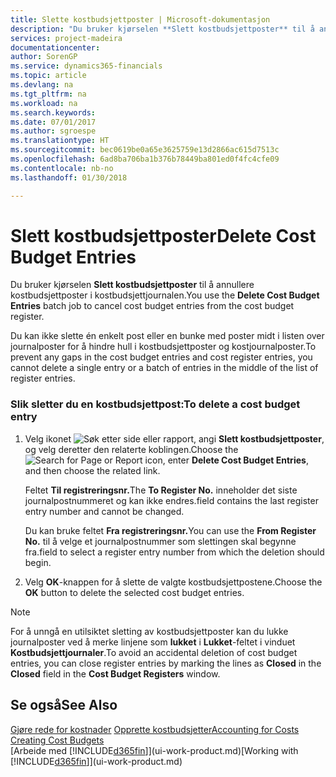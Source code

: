 ```yaml
---
title: Slette kostbudsjettposter | Microsoft-dokumentasjon
description: "Du bruker kjørselen **Slett kostbudsjettposter** til å annullere kostbudsjettposter i kostbudsjettjournalen."
services: project-madeira
documentationcenter: 
author: SorenGP
ms.service: dynamics365-financials
ms.topic: article
ms.devlang: na
ms.tgt_pltfrm: na
ms.workload: na
ms.search.keywords: 
ms.date: 07/01/2017
ms.author: sgroespe
ms.translationtype: HT
ms.sourcegitcommit: bec0619be0a65e3625759e13d2866ac615d7513c
ms.openlocfilehash: 6ad8ba706ba1b376b78449ba801ed0f4fc4cfe09
ms.contentlocale: nb-no
ms.lasthandoff: 01/30/2018

---
```

# <a name="delete-cost-budget-entries"></a><span data-ttu-id="ec8f1-103">Slett kostbudsjettposter</span><span class="sxs-lookup"><span data-stu-id="ec8f1-103">Delete Cost Budget Entries</span></span>
<span data-ttu-id="ec8f1-104">Du bruker kjørselen **Slett kostbudsjettposter** til å annullere kostbudsjettposter i kostbudsjettjournalen.</span><span class="sxs-lookup"><span data-stu-id="ec8f1-104">You use the **Delete Cost Budget Entries** batch job to cancel cost budget entries from the cost budget register.</span></span>  

<span data-ttu-id="ec8f1-105">Du kan ikke slette én enkelt post eller en bunke med poster midt i listen over journalposter for å hindre hull i kostbudsjettposter og kostjournalposter.</span><span class="sxs-lookup"><span data-stu-id="ec8f1-105">To prevent any gaps in the cost budget entries and cost register entries, you cannot delete a single entry or a batch of entries in the middle of the list of register entries.</span></span>  

### <a name="to-delete-a-cost-budget-entry"></a><span data-ttu-id="ec8f1-106">Slik sletter du en kostbudsjettpost:</span><span class="sxs-lookup"><span data-stu-id="ec8f1-106">To delete a cost budget entry</span></span>  

1.  <span data-ttu-id="ec8f1-107">Velg ikonet ![Søk etter side eller rapport](media/ui-search/search_small.png "Søk etter side eller rapport"), angi **Slett kostbudsjettposter**, og velg deretter den relaterte koblingen.</span><span class="sxs-lookup"><span data-stu-id="ec8f1-107">Choose the ![Search for Page or Report](media/ui-search/search_small.png "Search for Page or Report icon") icon, enter **Delete Cost Budget Entries**, and then choose the related link.</span></span>  

    <span data-ttu-id="ec8f1-108">Feltet **Til registreringsnr.**</span><span class="sxs-lookup"><span data-stu-id="ec8f1-108">The **To Register No.**</span></span> <span data-ttu-id="ec8f1-109">inneholder det siste journalpostnummeret og kan ikke endres.</span><span class="sxs-lookup"><span data-stu-id="ec8f1-109">field contains the last register entry number and cannot be changed.</span></span>  

    <span data-ttu-id="ec8f1-110">Du kan bruke feltet **Fra registreringsnr.**</span><span class="sxs-lookup"><span data-stu-id="ec8f1-110">You can use the **From Register No.**</span></span> <span data-ttu-id="ec8f1-111">til å velge et journalpostnummer som slettingen skal begynne fra.</span><span class="sxs-lookup"><span data-stu-id="ec8f1-111">field to select a register entry number from which the deletion should begin.</span></span>  
2.  <span data-ttu-id="ec8f1-112">Velg **OK**-knappen for å slette de valgte kostbudsjettpostene.</span><span class="sxs-lookup"><span data-stu-id="ec8f1-112">Choose the **OK** button to delete the selected cost budget entries.</span></span>  

> [!NOTE]  
>  <span data-ttu-id="ec8f1-113">For å unngå en utilsiktet sletting av kostbudsjettposter kan du lukke journalposter ved å merke linjene som **lukket** i **Lukket**-feltet i vinduet **Kostbudsjettjournaler**.</span><span class="sxs-lookup"><span data-stu-id="ec8f1-113">To avoid an accidental deletion of cost budget entries, you can close register entries by marking the lines as **Closed** in the **Closed** field in the **Cost Budget Registers** window.</span></span>  

## <a name="see-also"></a><span data-ttu-id="ec8f1-114">Se også</span><span class="sxs-lookup"><span data-stu-id="ec8f1-114">See Also</span></span>  
<span data-ttu-id="ec8f1-115">[Gjøre rede for kostnader](finance-manage-cost-accounting.md)
[Opprette kostbudsjetter](finance-create-cost-budgets.md)</span><span class="sxs-lookup"><span data-stu-id="ec8f1-115">[Accounting for Costs](finance-manage-cost-accounting.md)
[Creating Cost Budgets](finance-create-cost-budgets.md)</span></span>  
<span data-ttu-id="ec8f1-116">[Arbeide med [!INCLUDE[d365fin](includes/d365fin_md.md)]](ui-work-product.md)</span><span class="sxs-lookup"><span data-stu-id="ec8f1-116">[Working with [!INCLUDE[d365fin](includes/d365fin_md.md)]](ui-work-product.md)</span></span>

